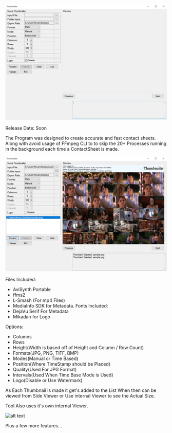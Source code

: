 ![alt text](https://raw.githubusercontent.com/Revan654/Thumbnailer/master/Docs/Screenshots/MainUI.png "Main UI")

Release Date: Soon

The Program was designed to create accurate and fast contact sheets. Along with avoid usage of FFmpeg CLI to to skip the 20+ Processes running in the background each time a ContactSheet is made.

![alt text](https://raw.githubusercontent.com/Revan654/Thumbnailer/master/Docs/Screenshots/ListBoxUI.png "ListBox UI")

Files Included: 
- AviSynth Portable
- ffms2
- L-Smash (For mp4 Files)
- MediaInfo SDK for Metadata.
Fonts Included:
- DejaVu Serif For Metadata
- Mikadan for Logo

Options:
- Columns
- Rows
- Height(Width is based off of Height and Column / Row Count)
- Formats(JPG, PNG, TIFF, BMP)
- Modes(Manual or Time Based)
- Position(Where TimeStamp should be Placed)
- Quality(Used For JPG Format)
- Intervals(Used When Time Base Mode is Used)
- Logo(Disable or Use Watermark)

As Each Thumbnail is made it get's added to the List When then can be viewed from Side Viewer or Use internal Viewer to see the Actual Size.

Tool Also uses it's own internal Viewer.

![alt text](https://raw.githubusercontent.com/Revan654/Thumbnailer/master/Docs/Screenshots/ThumbnailViewer.png "UI Viewer")

Plus a few more features...

